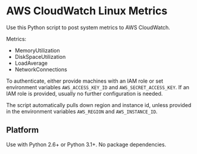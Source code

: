 AWS CloudWatch Linux Metrics
============================

Use this Python script to post system metrics to AWS CloudWatch.

Metrics:

  - MemoryUtilization
  - DiskSpaceUtilization
  - LoadAverage
  - NetworkConnections

To authenticate, either provide machines with an IAM role or set
environment variables ``AWS_ACCESS_KEY_ID`` and
``AWS_SECRET_ACCESS_KEY``. If an IAM role is provided, usually no
further configuration is needed.

The script automatically pulls down region and instance id, unless
provided in the environment variables ``AWS_REGION`` and
``AWS_INSTANCE_ID``.

Platform
--------

Use with Python 2.6+ or Python 3.1+. No package dependencies.
